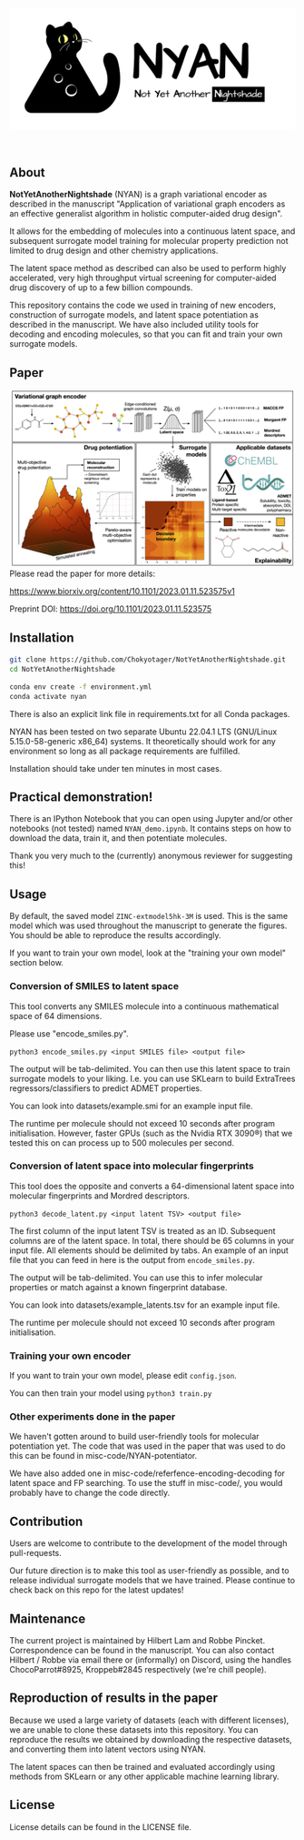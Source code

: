 <div align="center">
  <br />
  <p>
    <a href="https://github.com/Chokyotager/NotYetAnotherNightshade"><img src="/art/NYAN.png" alt="banner" /></a>
  </p>
  <br />
  <p>
  </p>
</div>

## About
**NotYetAnotherNightshade** (NYAN) is a graph variational encoder as described in the manuscript "Application of variational graph encoders as an effective generalist algorithm in holistic computer-aided drug design".

It allows for the embedding of molecules into a continuous latent space, and subsequent surrogate model training for molecular property prediction not limited to drug design and other chemistry applications.

The latent space method as described can also be used to perform highly accelerated, very high throughput virtual screening for computer-aided drug discovery of up to a few billion compounds.

This repository contains the code we used in training of new encoders, construction of surrogate models, and latent space potentiation as described in the manuscript. We have also included utility tools for decoding and encoding molecules, so that you can fit and train your own surrogate models.

## Paper

![Figure abstract](https://github.com/Chokyotager/NotYetAnotherNightshade/blob/main/art/abstract.png?raw=true)
Please read the paper for more details:

https://www.biorxiv.org/content/10.1101/2023.01.11.523575v1

Preprint DOI: https://doi.org/10.1101/2023.01.11.523575

## Installation
```sh
git clone https://github.com/Chokyotager/NotYetAnotherNightshade.git
cd NotYetAnotherNightshade
```

```sh
conda env create -f environment.yml
conda activate nyan
```

There is also an explicit link file in requirements.txt for all Conda packages.

NYAN has been tested on two separate Ubuntu 22.04.1 LTS (GNU/Linux 5.15.0-58-generic x86_64) systems. It theoretically should work for any environment so long as all package requirements are fulfilled.

Installation should take under ten minutes in most cases.

## Practical demonstration!
There is an IPython Notebook that you can open using Jupyter and/or other notebooks (not tested) named `NYAN_demo.ipynb`. It contains steps on how to download the data, train it, and then potentiate molecules.

Thank you very much to the (currently) anonymous reviewer for suggesting this!

## Usage

By default, the saved model `ZINC-extmodel5hk-3M` is used. This is the same model which was used throughout the manuscript to generate the figures. You should be able to reproduce the results accordingly.

If you want to train your own model, look at the "training your own model" section below.

### Conversion of SMILES to latent space
This tool converts any SMILES molecule into a continuous mathematical space of 64 dimensions.

Please use "encode_smiles.py".

`python3 encode_smiles.py <input SMILES file> <output file>`

The output will be tab-delimited. You can then use this latent space to train surrogate models to your liking. I.e. you can use SKLearn to build ExtraTrees regressors/classifiers to predict ADMET properties.

You can look into datasets/example.smi for an example input file.

The runtime per molecule should not exceed 10 seconds after program initialisation. However, faster GPUs (such as the Nvidia RTX 3090®) that we tested this on can process up to 500 molecules per second.

### Conversion of latent space into molecular fingerprints
This tool does the opposite and converts a 64-dimensional latent space into molecular fingerprints and Mordred descriptors.

`python3 decode_latent.py <input latent TSV> <output file>`

The first column of the input latent TSV is treated as an ID. Subsequent columns are of the latent space. In total, there should be 65 columns in your input file. All elements should be delimited by tabs. An example of an input file that you can feed in here is the output from `encode_smiles.py`.

The output will be tab-delimited. You can use this to infer molecular properties or match against a known fingerprint database.

You can look into datasets/example_latents.tsv for an example input file.

The runtime per molecule should not exceed 10 seconds after program initialisation.

### Training your own encoder
If you want to train your own model, please edit `config.json`.

You can then train your model using `python3 train.py`

### Other experiments done in the paper
We haven't gotten around to build user-friendly tools for molecular potentiation yet. The code that was used in the paper that was used to do this can be found in misc-code/NYAN-potentiator.

We have also added one in misc-code/referfence-encoding-decoding for latent space and FP searching. To use the stuff in misc-code/, you would probably have to change the code directly.

## Contribution
Users are welcome to contribute to the development of the model through pull-requests.

Our future direction is to make this tool as user-friendly as possible, and to release individual surrogate models that we have trained. Please continue to check back on this repo for the latest updates!

## Maintenance
The current project is maintained by Hilbert Lam and Robbe Pincket. Correspondence can be found in the manuscript. You can also contact Hilbert / Robbe via email there or (informally) on Discord, using the handles ChocoParrot#8925, Kroppeb#2845 respectively (we're chill people).

## Reproduction of results in the paper
Because we used a large variety of datasets (each with different licenses), we are unable to clone these datasets into this repository. You can reproduce the results we obtained by downloading the respective datasets, and converting them into latent vectors using NYAN.

The latent spaces can then be trained and evaluated accordingly using methods from SKLearn or any other applicable machine learning library.

## License
License details can be found in the LICENSE file.
